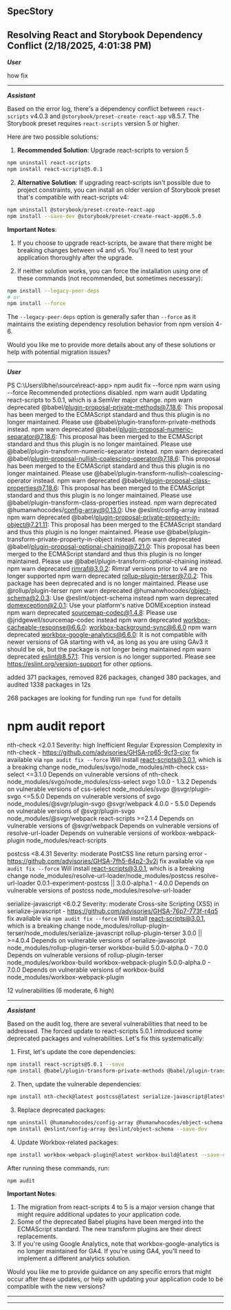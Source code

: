 ## SpecStory

## Resolving React and Storybook Dependency Conflict (2/18/2025, 4:01:38 PM)

_**User**_

how fix

---

_**Assistant**_

Based on the error log, there's a dependency conflict between `react-scripts` v4.0.3 and `@storybook/preset-create-react-app` v8.5.7. The Storybook preset requires `react-scripts` version 5 or higher.

Here are two possible solutions:

1. **Recommended Solution**: Upgrade react-scripts to version 5
```bash
npm uninstall react-scripts
npm install react-scripts@5.0.1
```

2. **Alternative Solution**: If upgrading react-scripts isn't possible due to project constraints, you can install an older version of Storybook preset that's compatible with react-scripts v4:
```bash
npm uninstall @storybook/preset-create-react-app
npm install --save-dev @storybook/preset-create-react-app@6.5.0
```

**Important Notes**:
1. If you choose to upgrade react-scripts, be aware that there might be breaking changes between v4 and v5. You'll need to test your application thoroughly after the upgrade.

2. If neither solution works, you can force the installation using one of these commands (not recommended, but sometimes necessary):
```bash
npm install --legacy-peer-deps
# or
npm install --force
```

The `--legacy-peer-deps` option is generally safer than `--force` as it maintains the existing dependency resolution behavior from npm version 4-6.

Would you like me to provide more details about any of these solutions or help with potential migration issues?

---

_**User**_

PS C:\Users\lbhei\source\react-app> npm audit fix --force
npm warn using --force Recommended protections disabled.
npm warn audit Updating react-scripts to 5.0.1, which is a SemVer major change.
npm warn deprecated @babel/plugin-proposal-private-methods@7.18.6: This proposal has been merged to the ECMAScript standard and thus this plugin is no longer maintained. Please use @babel/plugin-transform-private-methods instead.
npm warn deprecated @babel/plugin-proposal-numeric-separator@7.18.6: This proposal has been merged to the ECMAScript standard and thus this plugin is no longer maintained. Please use @babel/plugin-transform-numeric-separator instead.
npm warn deprecated @babel/plugin-proposal-nullish-coalescing-operator@7.18.6: This proposal has been merged to the ECMAScript standard and thus this plugin is no longer maintained. Please use @babel/plugin-transform-nullish-coalescing-operator instead.
npm warn deprecated @babel/plugin-proposal-class-properties@7.18.6: This proposal has been merged to the ECMAScript standard and thus this plugin is no longer maintained. Please use @babel/plugin-transform-class-properties instead.
npm warn deprecated @humanwhocodes/config-array@0.13.0: Use @eslint/config-array instead
npm warn deprecated @babel/plugin-proposal-private-property-in-object@7.21.11: This proposal has been merged to the ECMAScript standard and thus this plugin is no longer maintained. Please use @babel/plugin-transform-private-property-in-object instead.
npm warn deprecated @babel/plugin-proposal-optional-chaining@7.21.0: This proposal has been merged to the ECMAScript standard and thus this plugin is no longer maintained. Please use @babel/plugin-transform-optional-chaining instead.
npm warn deprecated rimraf@3.0.2: Rimraf versions prior to v4 are no longer supported
npm warn deprecated rollup-plugin-terser@7.0.2: This package has been deprecated and is no longer maintained. Please use @rollup/plugin-terser
npm warn deprecated @humanwhocodes/object-schema@2.0.3: Use @eslint/object-schema instead
npm warn deprecated domexception@2.0.1: Use your platform's native DOMException instead
npm warn deprecated sourcemap-codec@1.4.8: Please use @jridgewell/sourcemap-codec instead
npm warn deprecated workbox-cacheable-response@6.6.0: workbox-background-sync@6.6.0
npm warn deprecated workbox-google-analytics@6.6.0: It is not compatible with newer versions of GA starting with v4, as long as you are using GAv3 it should be ok, but the package is not longer being maintained
npm warn deprecated eslint@8.57.1: This version is no longer supported. Please see https://eslint.org/version-support for other options.

added 371 packages, removed 826 packages, changed 380 packages, and audited 1338 packages in 12s

268 packages are looking for funding
  run `npm fund` for details

# npm audit report

nth-check  <2.0.1
Severity: high
Inefficient Regular Expression Complexity in nth-check - https://github.com/advisories/GHSA-rp65-9cf3-cjxr
fix available via `npm audit fix --force`
Will install react-scripts@3.0.1, which is a breaking change
node_modules/svgo/node_modules/nth-check
  css-select  <=3.1.0
  Depends on vulnerable versions of nth-check
  node_modules/svgo/node_modules/css-select
    svgo  1.0.0 - 1.3.2
    Depends on vulnerable versions of css-select
    node_modules/svgo
      @svgr/plugin-svgo  <=5.5.0
      Depends on vulnerable versions of svgo
      node_modules/@svgr/plugin-svgo
        @svgr/webpack  4.0.0 - 5.5.0
        Depends on vulnerable versions of @svgr/plugin-svgo
        node_modules/@svgr/webpack
          react-scripts  >=2.1.4
          Depends on vulnerable versions of @svgr/webpack
          Depends on vulnerable versions of resolve-url-loader
          Depends on vulnerable versions of workbox-webpack-plugin
          node_modules/react-scripts

postcss  <8.4.31
Severity: moderate
PostCSS line return parsing error - https://github.com/advisories/GHSA-7fh5-64p2-3v2j
fix available via `npm audit fix --force`
Will install react-scripts@3.0.1, which is a breaking change
node_modules/resolve-url-loader/node_modules/postcss
  resolve-url-loader  0.0.1-experiment-postcss || 3.0.0-alpha.1 - 4.0.0
  Depends on vulnerable versions of postcss
  node_modules/resolve-url-loader

serialize-javascript  <6.0.2
Severity: moderate
Cross-site Scripting (XSS) in serialize-javascript - https://github.com/advisories/GHSA-76p7-773f-r4q5
fix available via `npm audit fix --force`
Will install react-scripts@3.0.1, which is a breaking change
node_modules/rollup-plugin-terser/node_modules/serialize-javascript
  rollup-plugin-terser  3.0.0 || >=4.0.4
  Depends on vulnerable versions of serialize-javascript
  node_modules/rollup-plugin-terser
    workbox-build  5.0.0-alpha.0 - 7.0.0
    Depends on vulnerable versions of rollup-plugin-terser
    node_modules/workbox-build
      workbox-webpack-plugin  5.0.0-alpha.0 - 7.0.0
      Depends on vulnerable versions of workbox-build
      node_modules/workbox-webpack-plugin

12 vulnerabilities (6 moderate, 6 high)

---

_**Assistant**_

Based on the audit log, there are several vulnerabilities that need to be addressed. The forced update to react-scripts 5.0.1 introduced some deprecated packages and vulnerabilities. Let's fix this systematically:

1. First, let's update the core dependencies:

```bash
npm install react-scripts@5.0.1 --save
npm install @babel/plugin-transform-private-methods @babel/plugin-transform-numeric-separator @babel/plugin-transform-nullish-coalescing-operator @babel/plugin-transform-class-properties @babel/plugin-transform-private-property-in-object @babel/plugin-transform-optional-chaining --save-dev
```

2. Then, update the vulnerable dependencies:

```bash
npm install nth-check@latest postcss@latest serialize-javascript@latest --save-dev
```

3. Replace deprecated packages:

```bash
npm uninstall @humanwhocodes/config-array @humanwhocodes/object-schema
npm install @eslint/config-array @eslint/object-schema --save-dev
```

4. Update Workbox-related packages:

```bash
npm install workbox-webpack-plugin@latest workbox-build@latest --save-dev
```

After running these commands, run:

```bash
npm audit
```

**Important Notes**:
1. The migration from react-scripts 4 to 5 is a major version change that might require additional updates to your application code.
2. Some of the deprecated Babel plugins have been merged into the ECMAScript standard. The new transform plugins are their direct replacements.
3. If you're using Google Analytics, note that workbox-google-analytics is no longer maintained for GA4. If you're using GA4, you'll need to implement a different analytics solution.

Would you like me to provide guidance on any specific errors that might occur after these updates, or help with updating your application code to be compatible with the new versions?

---



---

